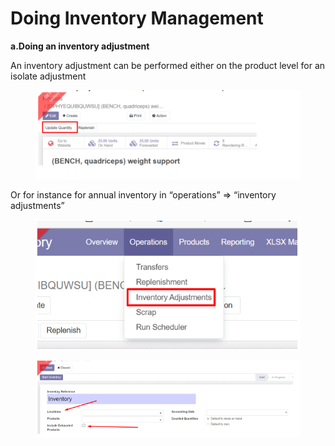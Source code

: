 # Doing Inventory Management

**a.Doing an inventory adjustment**

An inventory adjustment can be performed either on the product level for an isolate adjustment

<figure><img src="../../../.gitbook/assets/image (4) (1) (1) (1) (1).png" alt=""><figcaption></figcaption></figure>

Or for instance for annual inventory in “operations” => “inventory adjustments”

<figure><img src="../../../.gitbook/assets/image (5) (1) (1) (1) (1).png" alt=""><figcaption></figcaption></figure>

<figure><img src="../../../.gitbook/assets/image (6) (1) (1) (1) (1).png" alt=""><figcaption></figcaption></figure>
